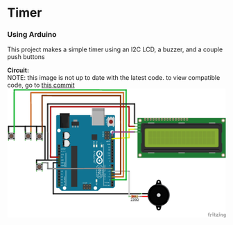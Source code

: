 # Timer
### Using Arduino

This project makes a simple timer using an I2C LCD, a buzzer, and a couple push buttons

**Circuit:**<br>
NOTE: this image is not up to date with the latest code. to view compatible code, go to [this commit](https://github.com/prog-apprentice401/Timer/tree/7474a163896589a24e8ad477e4f60df666b8acca)
![Cicruit](shots/timerCircuit.jpg)
